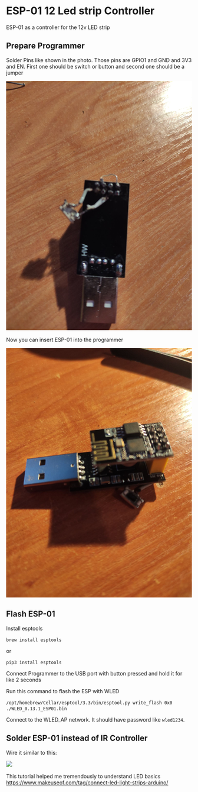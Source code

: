 # ESP-01 12 Led strip Controller 

ESP-01 as a controller for the 12v LED strip  

## Prepare Programmer 

Solder Pins like shown in the photo. Those pins are GPIO1 and GND and 3V3 and EN. First one should be switch or button and second one should be a jumper 

![](./preview/programmer_jumpers.jpg)

Now you can insert ESP-01 into the programmer 

![](./preview/programmer.jpg)

## Flash ESP-01 

Install esptools 
```
brew install esptools
```
or 
```
pip3 install esptools
```
Connect Programmer to the USB port with button pressed  and hold it for like 2 seconds

Run this command to flash the ESP with WLED 
```
/opt/homebrew/Cellar/esptool/3.3/bin/esptool.py write_flash 0x0 ./WLED_0.13.1_ESP01.bin
```
Connect to the WLED_AP network. It should have password like `wled1234`.

## Solder ESP-01 instead of IR Controller 

Wire it similar to this:

![](./preview/wiring.jpg)


This tutorial helped me tremendously to understand LED basics
https://www.makeuseof.com/tag/connect-led-light-strips-arduino/